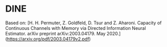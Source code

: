 # DINE

Based on: [H. H. Permuter, Z. Goldfeld, D. Tsur and Z. Aharoni. Capacity of Continuous Channels with Memory via Directed Information Neural Estimator. arXiv preprint arXiv:2003.04179. May 2020.] (https://arxiv.org/pdf/2003.04179v2.pdf)
